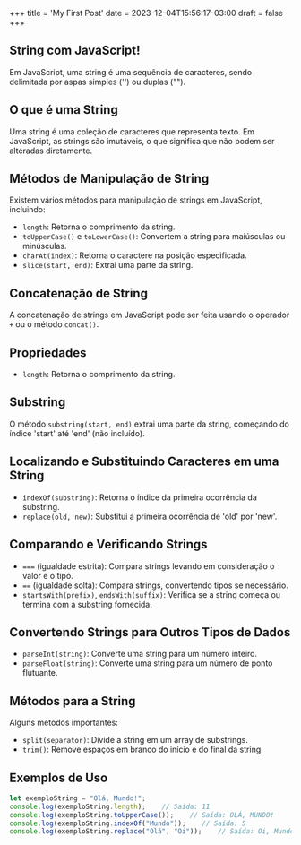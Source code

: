 +++
title = 'My First Post'
date = 2023-12-04T15:56:17-03:00
draft = false
+++



## String com JavaScript!
Em JavaScript, uma string é uma sequência de caracteres, sendo delimitada por aspas simples ('') ou duplas ("").

## O que é uma String
Uma string é uma coleção de caracteres que representa texto. Em JavaScript, as strings são imutáveis, o que significa que não podem ser alteradas diretamente.

## Métodos de Manipulação de String
Existem vários métodos para manipulação de strings em JavaScript, incluindo:
- `length`: Retorna o comprimento da string.
- `toUpperCase()` e `toLowerCase()`: Convertem a string para maiúsculas ou minúsculas.
- `charAt(index)`: Retorna o caractere na posição especificada.
- `slice(start, end)`: Extrai uma parte da string.

## Concatenação de String
A concatenação de strings em JavaScript pode ser feita usando o operador `+` ou o método `concat()`.

## Propriedades
- `length`: Retorna o comprimento da string.

## Substring
O método `substring(start, end)` extrai uma parte da string, começando do índice 'start' até 'end' (não incluído).

## Localizando e Substituindo Caracteres em uma String
- `indexOf(substring)`: Retorna o índice da primeira ocorrência da substring.
- `replace(old, new)`: Substitui a primeira ocorrência de 'old' por 'new'.

## Comparando e Verificando Strings
- `===` (igualdade estrita): Compara strings levando em consideração o valor e o tipo.
- `==` (igualdade solta): Compara strings, convertendo tipos se necessário.
- `startsWith(prefix)`, `endsWith(suffix)`: Verifica se a string começa ou termina com a substring fornecida.

## Convertendo Strings para Outros Tipos de Dados
- `parseInt(string)`: Converte uma string para um número inteiro.
- `parseFloat(string)`: Converte uma string para um número de ponto flutuante.

## Métodos para a String
Alguns métodos importantes:
- `split(separator)`: Divide a string em um array de substrings.
- `trim()`: Remove espaços em branco do início e do final da string.

## Exemplos de Uso
```javascript
let exemploString = "Olá, Mundo!";  
console.log(exemploString.length);    // Saída: 11
console.log(exemploString.toUpperCase());    // Saída: OLÁ, MUNDO!
console.log(exemploString.indexOf("Mundo"));    // Saída: 5
console.log(exemploString.replace("Olá", "Oi"));    // Saída: Oi, Mundo!

